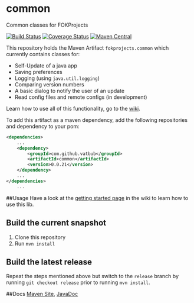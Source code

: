 # common
Common classes for FOKProjects

[![Build Status](https://travis-ci.org/vatbub/common.svg?branch=master)](https://travis-ci.org/vatbub/common)     [![Coverage Status](https://coveralls.io/repos/github/vatbub/common/badge.svg?branch=master)](https://coveralls.io/github/vatbub/common?branch=master) [![Maven Central](https://img.shields.io/maven-central/v/com.github.vatbub/common.svg)](http://search.maven.org/#search%7Cga%7C1%7Cg%3A%22com.github.vatbub%22%20AND%20a%3A%22common%22)

This repository holds the Maven Artifact `fokprojects.common` which currently contains classes for:
  - Self-Update of a java app
  - Saving preferences
  - Logging (using `java.util.logging`)
  - Comparing version numbers
  - A basic dialog to notify the user of an update
  - Read config files and remote configs (in development)
  
Learn how to use all of this functionality, go to the [wiki](../../wiki).
  
To add this artifact as a maven dependency, add the following repositories and dependency to your pom:

```xml
<dependencies>
	...
	<dependency>
		<groupId>com.github.vatbub</groupId>
		<artifactId>common</artifactId>
		<version>0.0.21</version>
	</dependency>
	...
</dependencies>
	...
```
  
##Usage
Have a look at the [getting started page](https://github.com/vatbub/common/wiki/Getting-started) in the wiki to learn how to use this lib.

## Build the current snapshot
1. Clone this repository
2. Run `mvn install`

## Build the latest release
Repeat the steps mentioned above but switch to the `release` branch by running `git checkout release` prior to running `mvn install`.

##Docs
[Maven Site](http://vatbubmvnsites.s3-website-us-west-2.amazonaws.com/common/0.0.21-SNAPSHOT/site/common/), [JavaDoc](http://vatbubmvnsites.s3-website-us-west-2.amazonaws.com/common/0.0.21-SNAPSHOT/site/common/apidocs/index.html)
